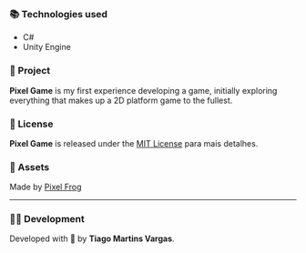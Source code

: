 ### 📚 Technologies used

- C#
- Unity Engine

### 🚀 Project

**Pixel Game** is my first experience developing a game, initially exploring everything that makes up a 2D platform game to the fullest.

### 📝 License

**Pixel Game** is released under the [MIT License](https://github.com/vargastm/Pixel-Game/blob/main/LICENSE) para mais detalhes.

### 🎨 Assets
Made by [Pixel Frog](https://assetstore.unity.com/packages/2d/characters/pixel-adventure-1-155360)

---

### 👨‍💻 Development

Developed with 💜 by **Tiago Martins Vargas**.
